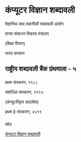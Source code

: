 # कंप्यूटर विज्ञान शब्दावली

वैज्ञानिक तथा तकनीकी शब्दावली आयोग

मानव संसाधन विकास मंत्रालय

(शिक्षा विभाग)

भारत सरकार

## राष्ट्रीय शब्दावली बैंक ग्रंथमाला - ५

###
प्रथम संस्करण, १९८८

संशोधित संस्करण, १९९५

(कंप्यूटरीकृत डाटाबेस)

प्रथम ई-संस्करण, २०१९

###
स्रोत

[कंप्यूटर विज्ञान शब्दावली](http://csttpublication.mhrd.gov.in/ebook/Glossary_of_Computer_Science_(ENG-HIN)/html5forpc.html?page=0)
